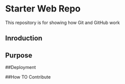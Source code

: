 # Starter Web Repo

This repository is for showing how Git and GitHub work
## Inroduction

## Purpose

##Deployment

##How TO Contribute

